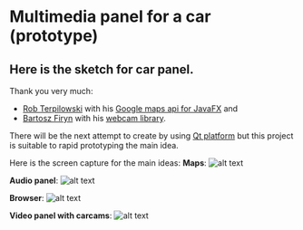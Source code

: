 # Multimedia panel for a car (prototype)
## Here is the sketch for car panel. 

Thank you very much:
- [Rob Terpilowski](https://github.com/rterp) with his [Google maps api for JavaFX](https://github.com/rterp/GMapsFX) and
- [Bartosz Firyn](https://github.com/sarxos) with his [webcam library](https://github.com/sarxos/webcam-capture).


There will be the next attempt to create by using [Qt platform](https://www.qt.io/) but this project is suitable to rapid prototyping the main idea.

Here is the screen capture for the main ideas:
**Maps**:
![alt text](https://raw.githubusercontent.com/Evegen55/main_carauto_board/master/src/test/resources/for_readme/1.PNG)

**Audio panel**:
![alt text](https://raw.githubusercontent.com/Evegen55/main_carauto_board/master/src/test/resources/for_readme/2.PNG)

**Browser**:
![alt text](https://raw.githubusercontent.com/Evegen55/main_carauto_board/master/src/test/resources/for_readme/3.PNG)

**Video panel with carcams**:
![alt text](https://raw.githubusercontent.com/Evegen55/main_carauto_board/master/src/test/resources/for_readme/4.PNG)